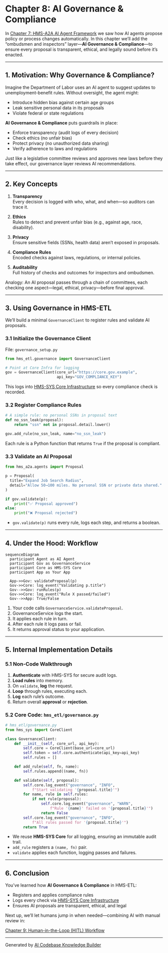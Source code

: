 # Chapter 8: AI Governance & Compliance

In [Chapter 7: HMS-A2A AI Agent Framework](07_hms_a2a_ai_agent_framework_.md) we saw how AI agents propose policy or process changes automatically. In this chapter we’ll add the “ombudsmen and inspectors” layer—**AI Governance & Compliance**—to ensure every proposal is transparent, ethical, and legally sound before it’s enacted.

---

## 1. Motivation: Why Governance & Compliance?

Imagine the Department of Labor uses an AI agent to suggest updates to unemployment-benefit rules. Without oversight, the agent might:
- Introduce hidden bias against certain age groups  
- Leak sensitive personal data in its proposals  
- Violate federal or state regulations  

**AI Governance & Compliance** puts guardrails in place:
- Enforce transparency (audit logs of every decision)  
- Check ethics (no unfair bias)  
- Protect privacy (no unauthorized data sharing)  
- Verify adherence to laws and regulations  

Just like a legislative committee reviews and approves new laws before they take effect, our governance layer reviews AI recommendations.

---

## 2. Key Concepts

1. **Transparency**  
   Every decision is logged with who, what, and when—so auditors can trace it.

2. **Ethics**  
   Rules to detect and prevent unfair bias (e.g., against age, race, disability).

3. **Privacy**  
   Ensure sensitive fields (SSNs, health data) aren’t exposed in proposals.

4. **Compliance Rules**  
   Encoded checks against laws, regulations, or internal policies.

5. **Auditability**  
   Full history of checks and outcomes for inspectors and ombudsmen.

Analogy: An AI proposal passes through a chain of committees, each checking one aspect—legal, ethical, privacy—before final approval.

---

## 3. Using Governance in HMS-ETL

We’ll build a minimal `GovernanceClient` to register rules and validate AI proposals.

### 3.1 Initialize the Governance Client

File: `governance_setup.py`
```python
from hms_etl.governance import GovernanceClient

# Point at Core Infra for logging
gov = GovernanceClient(core_url="https://core.gov.example",
                       api_key="GOV_COMPLIANCE_KEY")
```
This logs into [HMS-SYS Core Infrastructure](01_hms_sys_core_infrastructure_.md) so every compliance check is recorded.

### 3.2 Register Compliance Rules

```python
# A simple rule: no personal SSNs in proposal text
def no_ssn_leak(proposal):
    return "ssn" not in proposal.detail.lower()

gov.add_rule(no_ssn_leak, name="no_ssn_leak")
```
Each rule is a Python function that returns `True` if the proposal is compliant.

### 3.3 Validate an AI Proposal

```python
from hms_a2a.agents import Proposal

p = Proposal(
  title="Expand Job Search Radius",
  detail="Allow 50→100 miles. No personal SSN or private data shared."
)

if gov.validate(p):
    print("✅ Proposal approved")
else:
    print("❌ Proposal rejected")
```
- `gov.validate(p)` runs every rule, logs each step, and returns a boolean.

---

## 4. Under the Hood: Workflow

```mermaid
sequenceDiagram
  participant Agent as AI Agent
  participant Gov as GovernanceService
  participant Core as HMS-SYS Core
  participant App as Your App

  App->>Gov: validateProposal(p)
  Gov->>Core: log_event("Validating p.title")
  Gov-->>Gov: runRules(p)
  Gov->>Core: log_event("Rule X passed/failed")
  Gov-->>App: True/False
```

1. Your code calls `GovernanceService.validateProposal`.  
2. GovernanceService logs the start.  
3. It applies each rule in turn.  
4. After each rule it logs pass or fail.  
5. It returns approval status to your application.

---

## 5. Internal Implementation Details

### 5.1 Non-Code Walkthrough

1. **Authenticate** with HMS-SYS for secure audit logs.  
2. **Load rules** into memory.  
3. On `validate`, **log** the request.  
4. **Loop** through rules, executing each.  
5. **Log** each rule’s outcome.  
6. Return overall **approval** or **rejection**.

### 5.2 Core Code: `hms_etl/governance.py`

```python
# hms_etl/governance.py
from hms_sys import CoreClient

class GovernanceClient:
    def __init__(self, core_url, api_key):
        self.core = CoreClient(base_url=core_url)
        self.token = self.core.authenticate(api_key=api_key)
        self.rules = []

    def add_rule(self, fn, name):
        self.rules.append((name, fn))

    def validate(self, proposal):
        self.core.log_event("governance", "INFO",
            f"Start validating '{proposal.title}'")
        for name, rule in self.rules:
            if not rule(proposal):
                self.core.log_event("governance", "WARN",
                    f"Rule '{name}' failed on '{proposal.title}'")
                return False
        self.core.log_event("governance", "INFO",
            f"All rules passed for '{proposal.title}'")
        return True
```

- We reuse **HMS-SYS Core** for all logging, ensuring an immutable audit trail.  
- `add_rule` registers a `(name, fn)` pair.  
- `validate` applies each function, logging passes and failures.

---

## 6. Conclusion

You’ve learned how **AI Governance & Compliance** in HMS-ETL:
- Registers and applies compliance rules  
- Logs every check via [HMS-SYS Core Infrastructure](01_hms_sys_core_infrastructure_.md)  
- Ensures AI proposals are transparent, ethical, and legal  

Next up, we’ll let humans jump in when needed—combining AI with manual review in:

[Chapter 9: Human-in-the-Loop (HITL) Workflow](09_human_in_the_loop__hitl__workflow_.md)

---

Generated by [AI Codebase Knowledge Builder](https://github.com/The-Pocket/Tutorial-Codebase-Knowledge)
